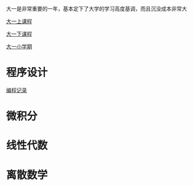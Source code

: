 大一是非常重要的一年，基本定下了大学的学习高度基调，而且沉没成本非常大

[大一上课程](https://github.com/PKUanonym/REKCARC-TSC-UHT/tree/master/%E5%A4%A7%E4%B8%80%E4%B8%8A)

[大一下课程](https://github.com/PKUanonym/REKCARC-TSC-UHT/tree/master/%E5%A4%A7%E4%B8%80%E4%B8%8B)

[大一小学期](https://github.com/PKUanonym/REKCARC-TSC-UHT/tree/master/%E5%A4%A7%E4%B8%80%E5%B0%8F%E5%AD%A6%E6%9C%9F)


# 程序设计

[编程记录](d1/noi/noi.md)


# 微积分




# 线性代数



# 离散数学




